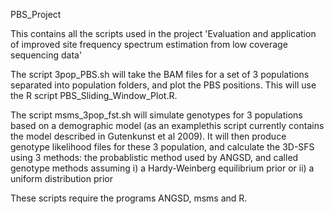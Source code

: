 PBS_Project

This contains all the scripts used in the project 'Evaluation and application of improved site frequency spectrum estimation from low coverage sequencing data'

The script 3pop_PBS.sh will take the BAM files for a set of 3 populations separated into population folders, and plot the PBS positions. This will use the R script PBS_Sliding_Window_Plot.R.

The script msms_3pop_fst.sh will simulate genotypes for 3 populations based on a demographic model (as an examplethis script currently contains the model described in Gutenkunst et al 2009). It will then produce genotype likelihood files for these 3 population, and calculate the 3D-SFS using 3 methods: the probablistic method used by ANGSD, and called genotype methods assuming i) a Hardy-Weinberg equilibrium prior or ii) a uniform distribution prior

 These scripts require the programs ANGSD, msms and R.
